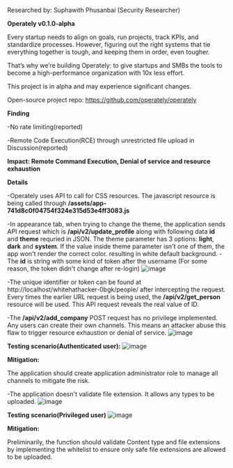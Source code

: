 Researched by: Suphawith Phusanbai (Security Researcher)

**Operately v0.1.0-alpha**

Every startup needs to align on goals, run projects, track KPIs, and standardize processes. However, figuring out the right systems that tie everything together is tough, and keeping them in order, even tougher.

That’s why we’re building Operately: to give startups and SMBs the tools to become a high-performance organization with 10x less effort.

This project is in alpha and may experience significant changes.

Open-source project repo: https://github.com/operately/operately

**Finding**

-No rate limiting(reported) 

-Remote Code Execution(RCE) through unrestricted file upload in Discussion(reported)

**Impact: Remote Command Execution, Denial of service and resource exhaustion**

**Details**

-Operately uses API to call for CSS resources. The javascript resource is being called through **/assets/app-741d8c0f04754f324e315d53e4ff3083.js**

-In appearance tab, when trying to change the theme, the application sends API request which is **/api/v2/update_profile** along with following data **id** and **theme** requried in JSON. The theme parameter has 3 options: **light**, **dark** and **system**. If the value inside theme parameter isn't one of them, the app won't render the correct color. resulting in white default background.
-The **id** is string with some kind of token after the username (For some reason, the token didn't change after re-login)
![image](https://github.com/user-attachments/assets/d089ece3-bd24-4e5e-8a64-38d7cb327252)

-The unique identifier or token can be found at http://localhost/whitehathacker-0bgk/people/ after intercepting the request. Every times the earlier URL request is being used, the **/api/v2/get_person** resource will be used. This API request reveals the real value of ID.

-The **/api/v2/add_company** POST request has no privilege implemented. Any users can create their own channels. This means an attacker abuse this flaw to trigger resource exhaustion or denial of service.
![image](https://github.com/user-attachments/assets/c7c85093-a6dd-4c0c-9180-39657e5e6120)

**Testing scenario(Authenticated user):**
![image](https://github.com/user-attachments/assets/b7c5bd75-85f3-44c3-9789-e384f34c163e)

**Mitigation:**

The application should create application administrator role to manage all channels to mitigate the risk.


-The application doesn't validate file extension. It allows any types to be uploaded. 
![image](https://github.com/user-attachments/assets/85ad4e27-76c2-43d9-81a4-edabc64c2480)

**Testing scenario(Privileged user)**
![image](https://github.com/user-attachments/assets/c3e40e90-2099-4763-8d0a-00bfe9cb4bb8)

**Mitigation:**

Preliminarily, the function should validate Content type and file extensions by implementing the whitelist to ensure only safe file extensions are allowed to be uploaded.








